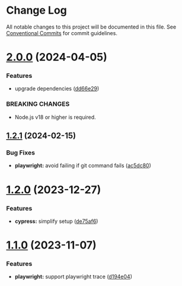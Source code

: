 # Change Log

All notable changes to this project will be documented in this file.
See [Conventional Commits](https://conventionalcommits.org) for commit guidelines.

# [2.0.0](https://github.com/argos-ci/argos-javascript/compare/@argos-ci/util@1.2.1...@argos-ci/util@2.0.0) (2024-04-05)


### Features

* upgrade dependencies ([dd66e29](https://github.com/argos-ci/argos-javascript/commit/dd66e29986fab384557e9be74ee5c8e8aad72d82))


### BREAKING CHANGES

* Node.js v18 or higher is required.





## [1.2.1](https://github.com/argos-ci/argos-javascript/compare/@argos-ci/util@1.2.0...@argos-ci/util@1.2.1) (2024-02-15)


### Bug Fixes

* **playwright:** avoid failing if git command fails ([ac5dc80](https://github.com/argos-ci/argos-javascript/commit/ac5dc80e25dc69c988f9b51ec12304ce1c5fcea7))





# [1.2.0](https://github.com/argos-ci/argos-javascript/compare/@argos-ci/util@1.1.0...@argos-ci/util@1.2.0) (2023-12-27)


### Features

* **cypress:** simplify setup ([de75af6](https://github.com/argos-ci/argos-javascript/commit/de75af62ba57a7cb9512435dd4c494fbfa42c927))





# [1.1.0](https://github.com/argos-ci/argos-javascript/compare/@argos-ci/util@1.0.0...@argos-ci/util@1.1.0) (2023-11-07)


### Features

* **playwright:** support playwright trace ([d194e04](https://github.com/argos-ci/argos-javascript/commit/d194e0449cff224b4b9f984ca9ac0bdb8c130394))
